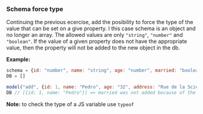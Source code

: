 ### Schema force type

Continuing the previous ecercise, add the posibility to force the type of the value that can be set on a give property. I this case schema is an object and no longer an array. The allowed values are only ```"string"```, ```"number"``` and ```"boolean"```. If the value of a given property does not have the appropriate value, then the property will not be added to the new object in the db.

**Example:**

```jsx
schema = {id: "number", name: "string", age: "number", married: "boolean"}
DB = []

model("add", {id: 1, name: "Pedro", age: "32", address: "Rue de la Science 23, Brussels", married: "to mian"})
DB // [{id: 1, name: "Pedro"}] => married was not added because of the wrong type

```
**Note:** to check the type of a JS variable use ```typeof```